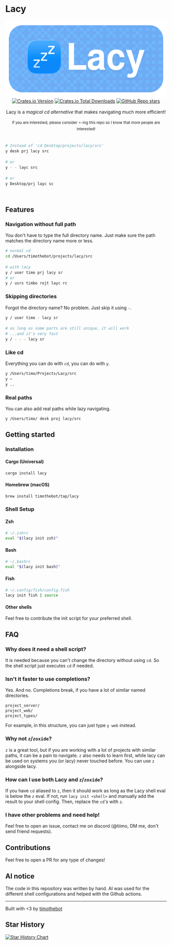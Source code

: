 # Lacy

<div align="center">
<img src="docs/assets/lacy_banner.png" width="700" alt="lacy banner">

<div>
    <a href="https://crates.io/crates/lacy"><img alt="Crates.io Version" src="https://img.shields.io/crates/v/lacy"></a>
    <a href="https://crates.io/crates/lacy"><img alt="Crates.io Total Downloads" src="https://img.shields.io/crates/d/lacy"></a>
    <a href="https://github.com/timothebot/lacy/"><img alt="GitHub Repo stars" src="https://img.shields.io/github/stars/timothebot/lacy"></a>
</div>
<br>
Lacy is a <i>magical cd alternative</i> that makes navigating much more efficient!
<br>
<br>
<sup>If you are interested, please consider ⭐-ing this repo so I know that more people are interested!</sup>
<br>
<br>

<div align="left">

```sh
# Instead of 'cd Desktop/projects/lacy/src'
y desk prj lacy src

# or 
y - - layc src

# or 
y Desktop/prj layc sc
```

</div>

<br>

</div>

## Features

### Navigation without full path

You don't have to type the full directory name.
Just make sure the path matches the directory name more or less.

```sh
# normal cd
cd /Users/timothebot/projects/lacy/src

# with lacy
y / user timo prj lacy sr
# or
y / usrs timbo rojt layc rc
```

### Skipping directories

Forgot the directory name? No problem. Just skip it using `-`.

```sh
y / user timo - lacy sr

# as long as some parts are still unique, it will work
# ...and it's very fast
y / - - - lacy sr
```

### Like cd

Everything you can do with `cd`, you can do with `y`.

```sh
y /Users/timo/Projects/Lacy/src
y ~
y ..
```

### Real paths

You can also add real paths while lazy navigating.

```sh
y /Users/timo/ desk proj lacy/src
```

## Getting started

### Installation

#### Cargo (Universal)

```sh
cargo install lacy
```

#### Homebrew (macOS)

```sh
brew install timothebot/tap/lacy
```

### Shell Setup

#### Zsh

```bash
# ~/.zshrc
eval "$(lacy init zsh)"
```

#### Bash

```bash
# ~/.bashrc
eval "$(lacy init bash)"
```

#### Fish

```bash
# ~/.config/fish/config.fish
lacy init fish | source
```

#### Other shells

Feel free to contribute the init script for your preferred shell.

## FAQ

### Why does it need a shell script?

It is needed because you can't change the directory without using `cd`. So the shell script just executes `cd` if needed.

### Isn't it faster to use completions?

Yes. And no. Completions break, if you have a lot of similar named directories.

```
project_server/
project_web/
project_types/
```

For example, in this structure, you can just type `y web` instead.

### Why not `z`/`zoxide`?

`z` is a great tool, but if you are working with a lot of projects with similar paths, it can be a pain to navigate. `z` also needs to learn first, while lacy can be used on systems you (or lacy) never touched before.
You can use `z` alongside lacy.

### How can I use both Lacy and `z`/`zoxide`?

If you have `cd` aliased to `z`, then it should work as long as the Lacy shell eval is below the `z` eval.
If not, run `lacy init <shell>` and manually add the result to your shell config. Then, replace the `cd`'s with `z`.

### I have other problems and need help!

Feel free to open an issue, contact me on discord (@tiimo, DM me, don't send friend requests).

## Contributions

Feel free to open a PR for any type of changes!

## AI notice

The code in this repository was written by hand. AI was used for the different shell configurations and helped with the Github actions.

---

Built with <3 by [timothebot](https://github.com/timothebot)

## Star History

[![Star History Chart](https://api.star-history.com/svg?repos=timothebot/lacy&type=Date)](https://www.star-history.com/#timothebot/lacy&Date)
